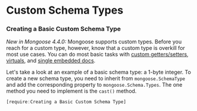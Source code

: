 # Custom Schema Types

### Creating a Basic Custom Schema Type

_New in Mongoose 4.4.0:_ Mongoose supports custom types. Before you
reach for a custom type, however, know that a custom type is overkill
for most use cases. You can do most basic tasks with
[custom getters/setters](http://mongoosejs.com/docs/2.7.x/docs/getters-setters.html),
[virtuals](http://mongoosejs.com/docs/guide.html#virtuals), and
[single embedded docs](http://mongoosejs.com/docs/subdocs.html#single-embedded).

Let's take a look at an example of a basic schema type: a 1-byte integer.
To create a new schema type, you need to inherit from `mongoose.SchemaType`
and add the corresponding property to `mongoose.Schema.Types`. The one
method you need to implement is the `cast()` method.

```javascript
[require:Creating a Basic Custom Schema Type]
```